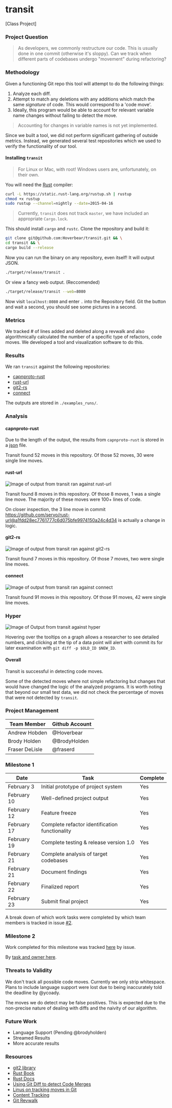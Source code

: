 # transit

[Class Project]

### Project Question

> As developers, we commonly restructure our code. This is usually done in one commit (otherwise it's sloppy). Can we track when different parts of codebases undergo "movement" during refactoring?

### Methodology

Given a functioning Git repo this tool will attempt to do the following things:

1. Analyze each diff.
2. Attempt to match any deletions with any additions which match the same *signature* of code. This would correspond to a 'code move'.
3. Ideally, this program would be able to account for relevant variable name changes without failing to detect the move.

> Accounting for changes in variable names is not yet implemented.

Since we built a tool, we did not perform significant gathering of outside metrics. Instead, we generated several test repositories which we used to verify the functionality of our tool.

#### Installing `transit`

> For Linux or Mac, with root! Windows users are, unfortunately, on their own.

You will need the [Rust](http://rust-lang.org/) compiler:

```bash
curl -L https://static.rust-lang.org/rustup.sh | rustup
chmod +x rustup
sudo rustup --channel=nightly --date=2015-04-16
```

> Currently, `transit` does not track `master`, we have included an appropriate `Cargo.lock`.

This should install `cargo` and `rustc`. Clone the repository and build it:

```bash
git clone git@github.com:Hoverbear/transit.git && \
cd transit && \
cargo build --release
```

Now you can run the binary on any repository, even itself! It will output JSON.

```bash
./target/release/transit .
```

Or view a fancy web output. (Reccomended)

```bash
./target/release/transit --web=8080
```

Now visit `localhost:8080` and enter `.` into the Repository field. Git the button and wait a second, you should see some pictures in a second.

### Metrics

We tracked # of lines added and deleted along a revwalk and also algorithmically calculated the number of a specific type of refactors, code moves. We developed a tool and visualization software to do this.

### Results

We ran `transit` against the following repositories:

* [capnproto-rust](https://github.com/dwrensha/capnproto-rust)
* [rust-url](https://github.com/servo/rust-url)
* [git2-rs](https://github.com/alexcrichton/git2-rs/)
* [connect](https://github.com/senchalabs/connect)

The outputs are stored in `./examples_runs/`.

### Analysis

#### capnproto-rust

Due to the length of the output, the results from `capnproto-rust` is stored in a [json](/example_runs/capn-proto.json) file.

Transit found 52 moves in this repository. Of those 52 moves, 30 were single line moves.

#### rust-url

![Image of output from transit ran against rust-url](/example_runs/rust-url.png)

Transit found 8 moves in this repository. Of those 8 moves, 1 was a single line move. The majority of these moves were 100+ lines of code.

On closer inspection, the 3 line move in commit https://github.com/servo/rust-url@a1fdd28ec7761777c6d075bfe9974150a24c4d34 is actually a change in logic.

#### git2-rs

![Image of output from transit ran against git2-rs](/example_runs/git2-rs.png)

Transit found 7 moves in this repository. Of those 7 moves, two were single line moves.

#### connect

![Image of output from transit ran against connect](/example_runs/connect.png)

Transit found 91 moves in this repository. Of those 91 moves, 42 were single line moves.

### Hyper

![Image of Output from transit against hyper](/example_runs/hyper.png)

Hovering over the tooltips on a graph allows a researcher to see detailed numbers, and clicking at the tip of a data point will alert with commit its for later examination with `git diff -p $OLD_ID $NEW_ID`.

#### Overall

Transit is successful in detecting code moves.

Some of the detected moves where not simple refactoring but changes that would have changed the logic of the analyzed programs. It is worth noting that beyond our small test data, we did not check the percentage of moves that were not detected by `transit`.

### Project Management

Team Member | Github Account
----------- | --------------
Andrew Hobden | @Hoverbear
Brody Holden | @BrodyHolden
Fraser DeLisle | @fraserd

### Milestone 1

Date | Task | Complete
----------- | ------------- | -----
February 3 | Initial prototype of project system | Yes
February 10 | Well-defined project output | Yes
February 12 | Feature freeze | Yes
February 17 | Complete refactor identification functionality | Yes
February 19 | Complete testing & release version 1.0 | Yes
February 21 | Complete analysis of target codebases | Yes
February 21 | Document findings | Yes
February 22 | Finalized report | Yes
February 23 | Submit final project | Yes

A break down of which work tasks were completed by which team members is tracked in issue [#2](https://github.com/Hoverbear/transit/issues/2).

### Milestone 2

Work completed for this milestone was tracked [here](https://github.com/Hoverbear/transit/issues?q=milestone%3ADeadline) by issue.

By [task and owner here](https://github.com/Hoverbear/transit/issues/6).

### Threats to Validity

We don't track all possible code moves. Currently we only strip whitespace. Plans to include language support were lost due to being inaccurately told the deadline by @ycoady.

The moves we do detect may be false positives. This is expected due to the non-precise nature of dealing with diffs and the naivity of our algorithm.

### Future Work

* Language Support (Pending @brodyholden)
* Streamed Results
* More accurate results

### Resources

* [git2 library](http://alexcrichton.com/git2-rs/git2/index.html)
* [Rust Book](http://doc.rust-lang.org/book/)
* [Rust Docs](http://doc.rust-lang.org/std/index.html)
* [Using Git Diff to detect Code Merges](http://stackoverflow.com/a/12805390)
* [Linus on tracking moves in Git](http://article.gmane.org/gmane.comp.version-control.git/217)
* [Content Tracking](https://gitster.livejournal.com/35628.html)
* [Git Revwalk](http://ben.straub.cc/2013/10/02/revwalk/)
